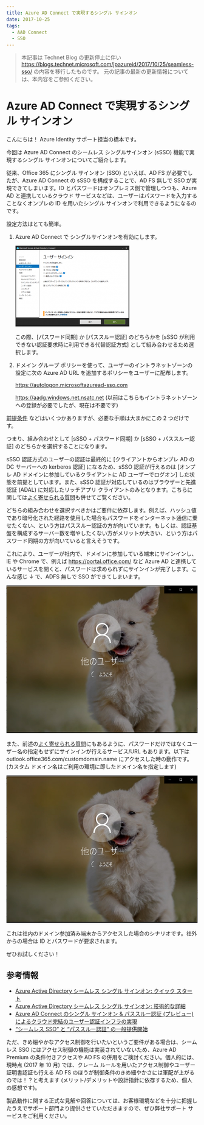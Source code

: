 ```yaml
---
title: Azure AD Connect で実現するシングル サインオン
date: 2017-10-25
tags:
  - AAD Connect
  - SSO
---
```


> 本記事は Technet Blog の更新停止に伴い https://blogs.technet.microsoft.com/jpazureid/2017/10/25/seamless-sso/ の内容を移行したものです。
> 元の記事の最新の更新情報については、本内容をご参照ください。

# Azure AD Connect で実現するシングル サインオン

こんにちは！ Azure Identity サポート担当の橋本です。  

今回は Azure AD Connect のシームレス シングルサインオン (sSSO) 機能で実現するシングル サインオンについてご紹介します。

従来、Office 365 にシングル サインオン (SSO) といえば、AD FS が必要でしたが、Azure AD Connect の sSSO を構成することで、AD FS 無しで SSO が実現できてしまいます。ID とパスワードはオンプレミス側で管理しつつも、Azure AD と連携しているクラウド サービスなどは、ユーザーはパスワードを入力することなくオンプレの ID を用いたシングル サインオンで利用できるようになるのです。

設定方法はとても簡単。

1. Azure AD Connect で シングルサインオンを有効にします。

    ![](./seamless-sso/sso-300x212.png)

    この際、[パスワード同期] か [パススルー認証] のどちらかを [sSSO が利用できない認証要求時に利用できる代替認証方式] として組み合わせるため選択します。

2. ドメイン グループ ポリシーを使って、ユーザーのイントラネットゾーンの設定に次の Azure AD URL を追加するポリシーをユーザーに配布します。 

    https://autologon.microsoftazuread-sso.com

    https://aadg.windows.net.nsatc.net (以前はこちらもイントラネットゾーンへの登録が必要でしたが、現在は不要です)

[前提条件](https://docs.microsoft.com/ja-jp/azure/active-directory/hybrid/how-to-connect-sso-quick-start) などはいくつかありますが、必要な手順は大まかにこの 2 つだけです。

つまり、組み合わせとして [sSSO + パスワード同期] か [sSSO + パススルー認証] のどちらかを選択することになります。

sSSO 認証方式のユーザーの認証は最終的に [クライアントからオンプレ AD の DC サーバーへの kerberos 認証] になるため、sSSO 認証が行えるのは [オンプレ AD ドメインに参加しているクライアントに AD ユーザーでログオン] した状態を前提としています。また、sSSO 認証が対応しているのはブラウザーと先進認証 (ADAL) に対応したリッチアプリ クライアントのみとなります。こちらに関しては[よく寄せられる質問](https://docs.microsoft.com/ja-jp/azure/active-directory/connect/active-directory-aadconnect-sso-faq)も併せてご覧ください。

どちらの組み合わせを選択すべきかはご要件に依存します。例えば、ハッシュ値であり暗号化された経路を使用した場合もパスワードをインターネット通信に乗せたくない、という方はパススルー認証の方が向いています。もしくは、認証基盤を構成するサーバー数を増やしたくない方がメリットが大きい、という方はパスワード同期の方が向いていると言えそうです。

これにより、ユーザーが社内で、ドメインに参加している端末にサインインし、IE や Chrome で、例えば https://portal.office.com/ など Azure AD と連携しているサービスを開くと、パスワードは求められずにサインインが完了します。こんな感じ ↓ で、ADFS 無しで SSO ができてしまいます。

[![IMAGE ALT TEXT HERE](./seamless-sso/sSSO20180528.png)](./seamless-sso/sSSO20180528.mp4)

また、前述の[よく寄せられる質問](https://docs.microsoft.com/ja-jp/azure/active-directory/connect/active-directory-aadconnect-sso-faq)にもあるように、パスワードだけではなくユーザー名の指定もせずにサインインが行えるサービス/URL もあります。以下は outlook.office365.com/customdomain.name にアクセスした時の動作です。 (カスタム ドメイン名はご利用の環境に即したドメイン名を指定します)

[![IMAGE ALT TEXT HERE](./seamless-sso/sSSO20180528.png)](./seamless-sso/sSSO2-20180528.mp4)

これは社内のドメイン参加済み端末からアクセスした場合のシナリオです。社外からの場合は ID とパスワードが要求されます。

ぜひお試しください！

## 参考情報

- [Azure Active Directory シームレス シングル サインオン: クイック スタート](https://docs.microsoft.com/ja-jp/azure/active-directory/connect/active-directory-aadconnect-sso-quick-start)
- [Azure Active Directory シームレス シングル サインオン: 技術的な詳細](https://docs.microsoft.com/ja-jp/azure/active-directory/connect/active-directory-aadconnect-sso-how-it-works)
- [Azure AD Connect のシングル サインオン & パススルー認証 (プレビュー) によるクラウド完結のユーザー認証インフラの実現](https://blogs.technet.microsoft.com/office365-tech-japan/2017/03/08/aadconnect-sso-and-pass-through-authentication/)
- [“シームレス SSO” と “パススルー認証” の一般提供開始](https://blogs.technet.microsoft.com/office365-tech-japan/2017/10/31/aadc-sso-and-passthrough-auth-ga/)

ただ、きめ細やかなアクセス制御を行いたいというご要件がある場合は、シームレス SSO にはアクセス制御の機能は実装されていないため、Azure AD Premium の条件付きアクセスや AD FS の併用をご検討ください。個人的には、現時点 (2017 年 10 月) では、クレーム ルールを用いたアクセス制御やユーザー証明書認証も行える AD FS のほうが制御条件のきめ細やかさには軍配が上がるのでは！？と考えます (メリット/デメリットや設計指針に依存するため、個人の感想です)。

製品動作に関する正式な見解や回答については、お客様環境などを十分に把握したうえでサポート部門より提供させていただきますので、ぜひ弊社サポート サービスをご利用ください。
